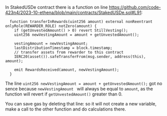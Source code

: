 In StakedUSDe contract there is a function on line https://github.com/code-423n4/2023-10-ethena/blob/main/contracts/StakedUSDe.sol#L91:

```
  function transferInRewards(uint256 amount) external nonReentrant onlyRole(REWARDER_ROLE) notZero(amount) {
    if (getUnvestedAmount() > 0) revert StillVesting();
    uint256 newVestingAmount = amount + getUnvestedAmount();

    vestingAmount = newVestingAmount;
    lastDistributionTimestamp = block.timestamp;
    // transfer assets from rewarder to this contract
    IERC20(asset()).safeTransferFrom(msg.sender, address(this), amount);

    emit RewardsReceived(amount, newVestingAmount);
  }
```

The line `uint256 newVestingAmount = amount + getUnvestedAmount();` got no sence because `newVestingAmount ` will always be equal to `amount`, as the function will revert if `getUnvestedAmount()` greater than 0.

You can save gas by deleting that line: so it will not create a new variable, make a call to the other function and do calculations there. 